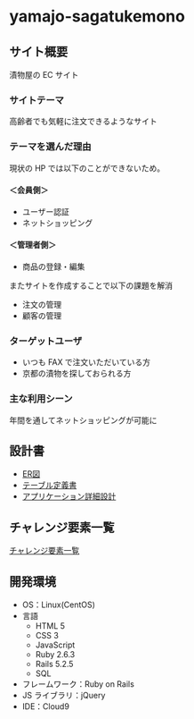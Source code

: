 # yamajo-sagatukemono

## サイト概要
漬物屋の EC サイト

### サイトテーマ
高齢者でも気軽に注文できるようなサイト

### テーマを選んだ理由
現状の HP では以下のことができないため。
#### ＜会員側＞
- ユーザー認証
- ネットショッピング
#### ＜管理者側＞
- 商品の登録・編集

またサイトを作成することで以下の課題を解消
- 注文の管理
- 顧客の管理

### ターゲットユーザ
- いつも FAX で注文いただいている方
- 京都の漬物を探しておられる方


### 主な利用シーン
年間を通してネットショッピングが可能に


## 設計書
- [ER図](https://drive.google.com/file/d/1etlbIRGIrQSEWq8UgnpIiOfXkP91EDfi/view?usp=sharing)
- [テーブル定義書](https://docs.google.com/spreadsheets/d/1bu3oCuZH_KA7Tv-eW70pCbn3JQNJCs4t/edit?usp=sharing&ouid=105797685610303566461&rtpof=true&sd=true)
- [アプリケーション詳細設計]()



## チャレンジ要素一覧
[チャレンジ要素一覧](https://docs.google.com/spreadsheets/d/15UAuTZc3Zo6S9Uj-B-8jbfSsJNvRWrCl52uFf925768/edit?usp=sharing)



## 開発環境
- OS：Linux(CentOS)
- 言語
  - HTML 5
  - CSS 3
  - JavaScript
  - Ruby 2.6.3
  - Rails 5.2.5
  - SQL
- フレームワーク：Ruby on Rails
- JS ライブラリ：jQuery
- IDE：Cloud9
